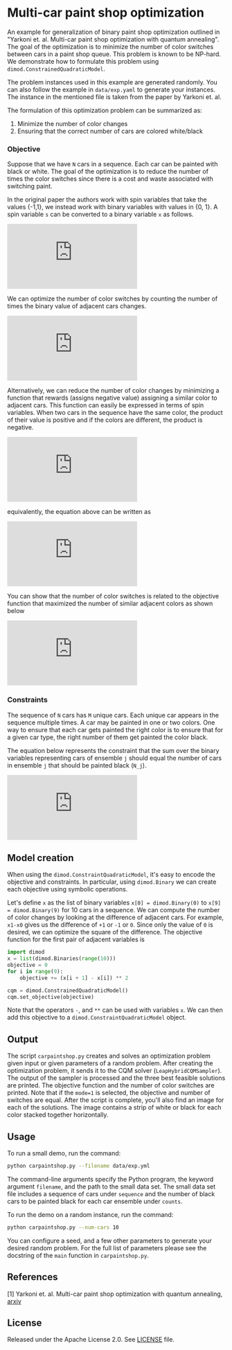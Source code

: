 
# Multi-car paint shop optimization

An example for generalization of binary paint shop optimization outlined in 
"Yarkoni et. al. Multi-car paint shop optimization with quantum annealing". 
The goal of the optimization is to minimize the number of color switches between cars in a paint shop queue. This problem is known to be NP-hard. We demonstrate
how to formulate this problem using `dimod.ConstrainedQuadraticModel`.

The problem instances used in this example are generated randomly. You can also
follow the example in `data/exp.yaml` to generate your instances. The instance in the mentioned file is taken from the paper by Yarkoni et. al.


The formulation of this optimization problem can be summarized as:
1) Minimize the number of color changes
2) Ensuring that the correct number of cars are colored white/black

### Objective
Suppose that we have `N` cars in a sequence. Each car can be painted with black or white. The goal of the optimization is to reduce the number of times the color switches since there is a cost and waste associated with switching paint.

In the original paper the authors work with spin variables that take the values {-1,1}, we instead work with binary variables with values in {0, 1}. A spin variable `s` can be converted to a binary variable `x` as follows.

![equation](http://latex.codecogs.com/gif.latex?%5Cbg_white%20%5Clarge%20x%20%3D%20%28s%20&plus;%201%29%20/%202)

We can optimize the number of color switches by counting the number of times the binary value of adjacent cars changes.

![equation](https://latex.codecogs.com/gif.latex?%5Cbg_white%20%5Clarge%20f_1%20%3D%20%5Csum_%7Bi%3D0%7D%5E%7Bi%3DN-2%7D%28x_i%20-%20x_%7Bi&plus;1%7D%29%5E2)

Alternatively, we can reduce the number of color changes by minimizing a function that rewards (assigns negative value) assigning a similar color to adjacent cars. This function can easily be expressed in terms of spin variables. When two cars in the sequence have the same color, the product of their value is positive and if the colors are different, the product is negative.

![equation](https://latex.codecogs.com/gif.latex?%5Cbg_white%20%5Clarge%20f_2%20%3D%20-%5Csum_%7Bi%3D0%7D%5E%7Bi%3DN-2%7D%20s_i%20s_%7Bi&plus;1%7D)

equivalently, the equation above can be written as

![equation](https://latex.codecogs.com/gif.latex?%5Cbg_white%20%5Clarge%20f_2%20%3D%20-%5Csum_%7Bi%3D0%7D%5E%7Bi%3DN-2%7D%20%282x_i%20-%201%29%20%282x_%7Bi&plus;1%7D-1%29)

You can show that the number of color switches is related to the objective function that maximized the number of similar adjacent colors as shown below

![equation](https://latex.codecogs.com/gif.latex?%5Cbg_white%20%5Clarge%20N%20-%201%20&plus;%20f_2%20%3D%202%20f_1)


### Constraints
The sequence of `N` cars has `M` unique cars. Each unique car appears in the sequence multiple times. A car may be painted in one or two colors. One way to ensure that each car gets painted the right color is to ensure that for a given car type, the right number of them get painted the color black.

The equation below represents the constraint that the sum over the binary variables representing cars of ensemble `j` should equal the number of cars in ensemble `j` that should be painted black (`N_j`).

![equation](https://latex.codecogs.com/gif.latex?%5Cbg_white%20%5Clarge%20%5Csum_%7Bi%5Cin%20C_j%7D%20x_i%20%3D%20N_j%20%7E%7E%7E%20%5Cforall%20j)

## Model creation

When using the `dimod.ConstraintQuadraticModel`, it's easy to encode the objective and constraints. In particular, using `dimod.Binary` we can create each objective using symbolic operations.

Let's define `x` as the list of binary variables `x[0] = dimod.Binary(0)` to `x[9] = dimod.Binary(9)` for 10 cars in a sequence. We can compute the number of color changes by looking at the difference of adjacent cars. For example, `x1-x0` gives us the difference of `+1` or `-1` or `0`. Since only the value of `0` is desired, we can optimize the square of the difference. The objective function for the first pair of adjacent variables is

```python
import dimod
x = list(dimod.Binaries(range(10)))
objective = 0
for i in range(9):
    objective += (x[i + 1] - x[i]) ** 2

cqm = dimod.ConstrainedQuadraticModel()
cqm.set_objective(objective)
```

Note that the operators `-`, and `**` can be used with variables `x`. We can then add this objective to a `dimod.ConstraintQuadraticModel` object.


## Output
The script `carpaintshop.py` creates and solves an optimization problem given input or given parameters of a random problem. After creating the optimization problem, it sends it to the CQM solver (`LeapHybridCQMSampler`). The output of the sampler is processed and the three best feasible solutions are printed. The objective function and the number of color switches are printed. Note that if the `mode=1` is selected, the objective and number of switches are equal. After the script is complete, you'll also find an image for each of the solutions. The image contains a strip of white or black for each color stacked together horizontally.


## Usage

To run a small demo, run the command:

```bash
python carpaintshop.py --filename data/exp.yml
```

The command-line arguments specify the Python program, the keyword argument 
`filename`, and the path to the small data set. The small data set file includes a sequence of cars under `sequence` and the number of black cars to be painted black for each car ensemble under `counts`. 

To run the demo on a random instance, run the command:

```bash
python carpaintshop.py --num-cars 10
```

You can configure a seed, and a few other parameters to generate your desired
random problem. For the full list of parameters please see the docstring of the
`main` function in `carpaintshop.py`. 

## References

[1] Yarkoni et. al. Multi-car paint shop optimization with quantum annealing, 
[arxiv](https://arxiv.org/pdf/2109.07876.pdf)

## License

Released under the Apache License 2.0. See [LICENSE](LICENSE) file.
